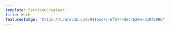 ```yaml
---
template: ServiceContainer
title: Work
featuredImage: 'https://ucarecdn.com/041e5c77-ef57-4dec-b2ee-619f89854fb4/'
---
```

